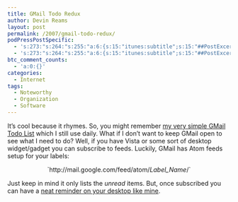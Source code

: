```yaml
---
title: GMail Todo Redux
author: Devin Reams
layout: post
permalink: /2007/gmail-todo-redux/
podPressPostSpecific:
  - 's:273:"s:264:"s:255:"a:6:{s:15:"itunes:subtitle";s:15:"##PostExcerpt##";s:14:"itunes:summary";s:15:"##PostExcerpt##";s:15:"itunes:keywords";s:17:"##WordPressCats##";s:13:"itunes:author";s:10:"##Global##";s:15:"itunes:explicit";s:7:"Default";s:12:"itunes:block";s:7:"Default";}";";";'
  - 's:273:"s:264:"s:255:"a:6:{s:15:"itunes:subtitle";s:15:"##PostExcerpt##";s:14:"itunes:summary";s:15:"##PostExcerpt##";s:15:"itunes:keywords";s:17:"##WordPressCats##";s:13:"itunes:author";s:10:"##Global##";s:15:"itunes:explicit";s:7:"Default";s:12:"itunes:block";s:7:"Default";}";";";'
btc_comment_counts:
  - 'a:0:{}'
categories:
  - Internet
tags:
  - Noteworthy
  - Organization
  - Software
---
```

It&#8217;s cool because it rhymes. So, you might remember [my very simple GMail Todo List][1] which I still use daily. What if I don&#8217;t want to keep GMail open to see what I need to do? Well, if you have Vista or some sort of desktop widget/gadget you can subscribe to feeds. Luckily, GMail has Atom feeds setup for your labels:

<center>
  `http://mail.google.com/feed/atom/<em>Label_Name</em>/`
</center>

Just keep in mind it only lists the *unread* items. But, once subscribed you can have a [neat reminder on your desktop like mine][2].

 [1]: http://devin.reams.me/2006/gmail-todo-list/
 [2]: http://www.flickr.com/photos/devdev/427665505/